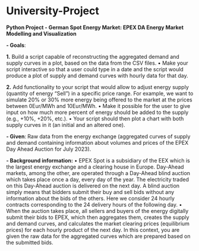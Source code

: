 # University-Project
**Python Project - German Spot Energy Market: EPEX DA Energy Market Modelling and Visualization**

**- Goals**:

**1.** Build a script capable of reconstructing the aggregated demand and supply curves in a plot, based on the data from the CSV
files.
• Make your script interactive so that a user could type in a date and the script would produce a plot of supply and
demand curves with hourly data for that day.

**2.** Add functionality to your script that would allow to adjust energy supply (quantity of energy “Sell”) in a specific price range. For example, we want to simulate 20% or 30% more energy being offered to the market at the prices between 0Eur/MWh and 10Eur/MWh.
• Make it possible for the user to give input on how much more percent of energy should be added to the supply (e.g., +10%, +20%, etc.).
• Your script should then plot a chart with both supply curves in it (an initial and an altered one).

**- Given**: Raw data from the energy exchange (aggregated curves of supply and demand containing information about volumes and prices of the EPEX Day Ahead Auction for July 2023).

**- Background information:**
• EPEX Spot is a subsidiary of the EEX which is the largest energy exchange and a clearing house in Europe. Day-Ahead markets, among the other, are operated through a Day-Ahead blind auction which takes place once a day, every day of the year. The electricity traded on this Day-Ahead auction is delivered on the next day. A blind auction simply means that bidders submit their buy and sell bids without any information about the bids of the others. Here we consider 24 hourly contracts corresponding to the 24 delivery hours of the following day.
• When the auction takes place, all sellers and buyers of the energy digitally submit their bids to EPEX, which then aggregates them, creates the supply and demand curves, and calculates the market clearing prices (equilibrium prices) for each hourly product of the next day. In this context, you are given the raw data for the aggregated curves which are prepared based on the submitted bids.

